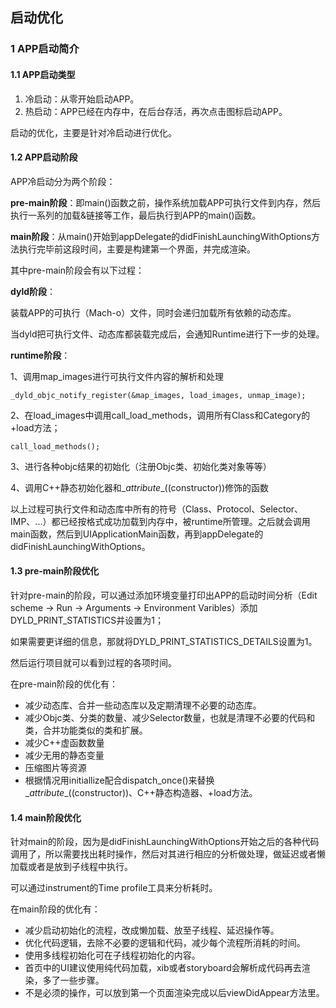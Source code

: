 ## 启动优化

### 1 APP启动简介

#### 1.1 APP启动类型

1. 冷启动：从零开始启动APP。
2. 热启动：APP已经在内存中，在后台存活，再次点击图标启动APP。

启动的优化，主要是针对冷启动进行优化。

#### 1.2 APP启动阶段

APP冷启动分为两个阶段：

**pre-main阶段**：即main()函数之前，操作系统加载APP可执行文件到内存，然后执行一系列的加载&链接等工作，最后执行到APP的main()函数。

**main阶段**：从main()开始到appDelegate的didFinishLaunchingWithOptions方法执行完毕前这段时间，主要是构建第一个界面，并完成渲染。



其中pre-main阶段会有以下过程：

**dyld阶段**：

装载APP的可执行（Mach-o）文件，同时会递归加载所有依赖的动态库。

当dyld把可执行文件、动态库都装载完成后，会通知Runtime进行下一步的处理。

**runtime阶段**：

1、调用map_images进行可执行文件内容的解析和处理

```
_dyld_objc_notify_register(&map_images, load_images, unmap_image);
```

2、在load_images中调用call_load_methods，调用所有Class和Category的+load方法；

```
call_load_methods();
```

3、进行各种objc结果的初始化（注册Objc类、初始化类对象等等）

4、调用C++静态初始化器和\__attribute__((constructor))修饰的函数

以上过程可执行文件和动态库中所有的符号（Class、Protocol、Selector、IMP、...）都已经按格式成功加载到内存中，被runtime所管理。之后就会调用main函数，然后到UIApplicationMain函数，再到appDelegate的didFinishLaunchingWithOptions。



#### 1.3 pre-main阶段优化

针对pre-main的阶段，可以通过添加环境变量打印出APP的启动时间分析（Edit scheme -> Run -> Arguments -> Environment Varibles）添加DYLD_PRINT_STATISTICS并设置为1；

如果需要更详细的信息，那就将DYLD_PRINT_STATISTICS_DETAILS设置为1。

然后运行项目就可以看到过程的各项时间。

在pre-main阶段的优化有：

- 减少动态库、合并一些动态库以及定期清理不必要的动态库。
- 减少Objc类、分类的数量、减少Selector数量，也就是清理不必要的代码和类，合并功能类似的类和扩展。
- 减少C++虚函数数量
- 减少无用的静态变量
- 压缩图片等资源
- 根据情况用initiallize配合dispatch_once()来替换\__attribute__((constructor))、C++静态构造器、+load方法。



#### 1.4 main阶段优化

针对main的阶段，因为是didFinishLaunchingWithOptions开始之后的各种代码调用了，所以需要找出耗时操作，然后对其进行相应的分析做处理，做延迟或者懒加载或者是放到子线程中执行。

可以通过instrument的Time profile工具来分析耗时。

在main阶段的优化有：

- 减少启动初始化的流程，改成懒加载、放至子线程、延迟操作等。
- 优化代码逻辑，去除不必要的逻辑和代码，减少每个流程所消耗的时间。
- 使用多线程初始化可在子线程初始化的内容。
- 首页中的UI建议使用纯代码加载，xib或者storyboard会解析成代码再去渲染，多了一些步骤。
- 不是必须的操作，可以放到第一个页面渲染完成以后viewDidAppear方法里。



